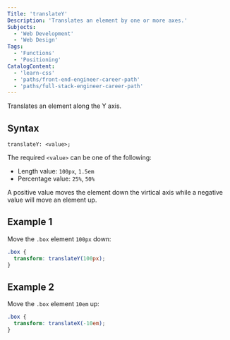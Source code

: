 ```yaml
---
Title: 'translateY'
Description: 'Translates an element by one or more axes.'
Subjects:
  - 'Web Development'
  - 'Web Design'
Tags:
  - 'Functions'
  - 'Positioning'
CatalogContent:
  - 'learn-css'
  - 'paths/front-end-engineer-career-path'
  - 'paths/full-stack-engineer-career-path'
---
```


Translates an element along the Y axis.

## Syntax

```pseudo
translateY: <value>;
```

The required `<value>` can be one of the following:

- Length value: `100px`, `1.5em`
- Percentage value: `25%`, `50%`

A positive value moves the element down the virtical axis while a negative value will move an element up.

## Example 1

Move the `.box` element `100px` down:

```css
.box {
  transform: translateY(100px);
}
```

## Example 2

Move the `.box` element `10em` up:

```css
.box {
  transform: translateX(-10em);
}
```
